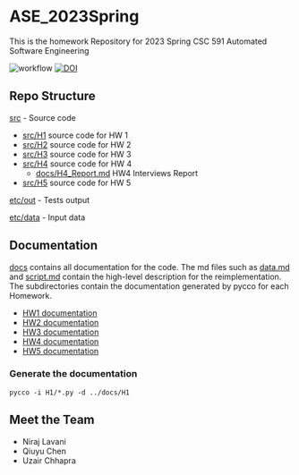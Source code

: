 # ASE_2023Spring
This is the homework Repository for 2023 Spring CSC 591 Automated Software Engineering

![workflow](https://github.com/qchen59/ASE_2023Spring/actions/workflows/test.yml/badge.svg)
[![DOI](https://zenodo.org/badge/588302670.svg)](https://zenodo.org/badge/latestdoi/588302670)

## Repo Structure

[src](src) - Source code
- [src/H1](src/H1) source code for HW 1
- [src/H2](src/H2) source code for HW 2
- [src/H3](src/H3) source code for HW 3
- [src/H4](src/H4) source code for HW 4
  - [docs/H4_Report.md](docs/H4_Report.md) HW4 Interviews Report
- [src/H5](src/H5) source code for HW 5

[etc/out](etc/out) - Tests output

[etc/data](etc/data) - Input data

## Documentation

[docs](docs) contains all documentation for the code. The md files such as [data.md](docs/data.md) and [script.md](docs/script.md) contain the high-level description for the reimplementation. The subdirectories contain the documentation generated by pycco for each Homework.

- [HW1 documentation](https://htmlpreview.github.io/?https://github.com/qchen59/ASE_2023Spring/blob/main/docs/H1/index.html) 
- [HW2 documentation](https://htmlpreview.github.io/?https://github.com/qchen59/ASE_2023Spring/blob/main/docs/H2/index.html)
- [HW3 documentation](https://htmlpreview.github.io/?https://github.com/qchen59/ASE_2023Spring/blob/main/docs/H3/index.html)
- [HW4 documentation](https://htmlpreview.github.io/?https://github.com/qchen59/ASE_2023Spring/blob/main/docs/H4/index.html)
- [HW5 documentation](https://htmlpreview.github.io/?https://github.com/qchen59/ASE_2023Spring/blob/main/docs/H5/index.html)
### Generate the documentation
`` pycco -i H1/*.py -d ../docs/H1 ``



## Meet the Team
- Niraj Lavani
- Qiuyu Chen
- Uzair Chhapra
